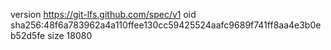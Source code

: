 version https://git-lfs.github.com/spec/v1
oid sha256:48f6a783962a4a110ffee130cc59425524aafc9689f741ff8aa4e3b0eb52d5fe
size 18080
